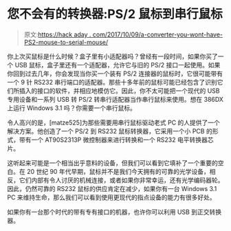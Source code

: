 # 您不会有的转换器:PS/2 鼠标到串行鼠标

> 原文:[https://hack aday . com/2017/10/09/a-converter-you-wont-have-PS2-mouse-to-serial-mouse/](https://hackaday.com/2017/10/09/a-converter-you-wont-have-ps2-mouse-to-serial-mouse/)

你上次买鼠标是什么时候？盒子里有小适配器吗？曾经有一段时间，如果你买了一个 USB 鼠标，盒子里还有一个适配器，允许它与旧的 PS/2 接口一起使用。如果你回到过去几年，你会发现当你买一个装有 PS/2 连接器的鼠标时，它很可能带有一个 9 针 RS232 串行端口的适配器。那些十多年前的鼠标可能已经包含了识别它们所插入的接口的软件，并相应地模仿它。因此，你不太可能把一个现代的 USB 专用设备和一系列 USB 转 PS/2 转串行适配器当作串行鼠标来使用。想在 386DX 上运行 Windows 3.1 吗？你需要一个串行鼠标。

令人高兴的是，[matze525]为那些需要用串行鼠标驱动老式 PC 的人提供了一个解决方案。他创造了一个 PS/2 到 RS232 鼠标转换器，它采用一个小 PCB 的形式，带有一个 AT90S2313P 微控制器来进行转换和一个 RS232 电平转换器芯片。

这听起来可能是一个相当出乎意料的设备，但我们可以看到它填补了一个重要的空白。在 20 世纪 90 年代早期，鼠标并不是我们今天拥有的可靠的光学设备，相反，它们内部有令人讨厌的机械连接，或者如果你非常幸运，还有光学编码器轮。因此，仍然可靠的 RS232 鼠标的供应肯定在减少，如果你有一台 Windows 3.1 PC 来维持生命，那么我们可以看到使用更现代的指点设备的能力有很多好处。

如果你有一台那个时代的带有专有接口的机器，也许你可以利用 USB 到正交转换器。